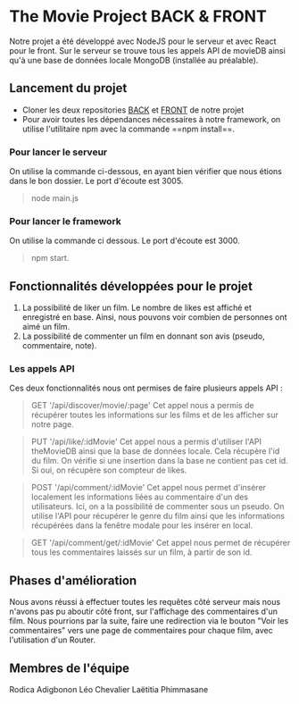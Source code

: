 # The Movie Project BACK & FRONT

Notre projet a été développé avec NodeJS pour le serveur et avec React pour le front. Sur le serveur se trouve tous les appels API de movieDB ainsi qu'à une base de données locale MongoDB (installée au préalable). 

## Lancement du projet 

- Cloner les deux repositories [BACK](https://github.com/cheleo07/theMovieProjectBack) et [FRONT](https://github.com/cheleo07/theMovieProjectFront) de notre projet
- Pour avoir toutes les dépendances nécessaires à notre framework, on utilise l'utilitaire npm avec la commande ==npm install==.

### Pour lancer le serveur
On utilise la commande ci-dessous, en ayant bien vérifier que nous étions dans le bon dossier. Le port d'écoute est 3005.
> node main.js

### Pour lancer le framework
On utilise la commande ci dessous. Le port d'écoute est 3000. 
> npm start.


## Fonctionnalités développées pour le projet 

1. La possibilité de liker un film. Le nombre de likes est affiché et enregistré en base. Ainsi, nous pouvons voir combien de personnes ont aimé un film.
2. La possibilité de commenter un film en donnant son avis (pseudo, commentaire, note).

### Les appels API

Ces deux fonctionnalités nous ont permises de faire plusieurs appels API : 

> GET '/api/discover/movie/:page'
Cet appel nous a permis de récupérer toutes les informations sur les films et de les afficher sur notre page.

> PUT '/api/like/:idMovie'
Cet appel nous a permis d'utiliser l'API theMovieDB ainsi que la base de données locale. Cela récupère l'id du film. On vérifie si une insertion dans la base ne contient pas cet id. Si oui, on récupère son compteur de likes.

> POST '/api/comment/:idMovie'
Cet appel nous permet d'insérer localement les informations liées au commentaire d'un des utilisateurs. Ici, on a la possibilité de commenter sous un pseudo. On utilise l'API pour récupérer le genre du film ainsi que les informations récupérées dans la fenêtre modale pour les insérer en local.

> GET '/api/comment/get/:idMovie'
Cet appel nous permet de récupérer tous les commentaires laissés sur un film, à partir de son id.


## Phases d'amélioration

Nous avons réussi à effectuer toutes les requêtes côté serveur mais nous n'avons pas pu aboutir côté front, sur l'affichage des commentaires d'un film. Nous pourrions par la suite, faire une redirection via le bouton "Voir les commentaires" vers une page de commentaires pour chaque film, avec l'utilisation d'un Router.

## Membres de l'équipe
Rodica Adigbonon
Léo Chevalier
Laëtitia Phimmasane
